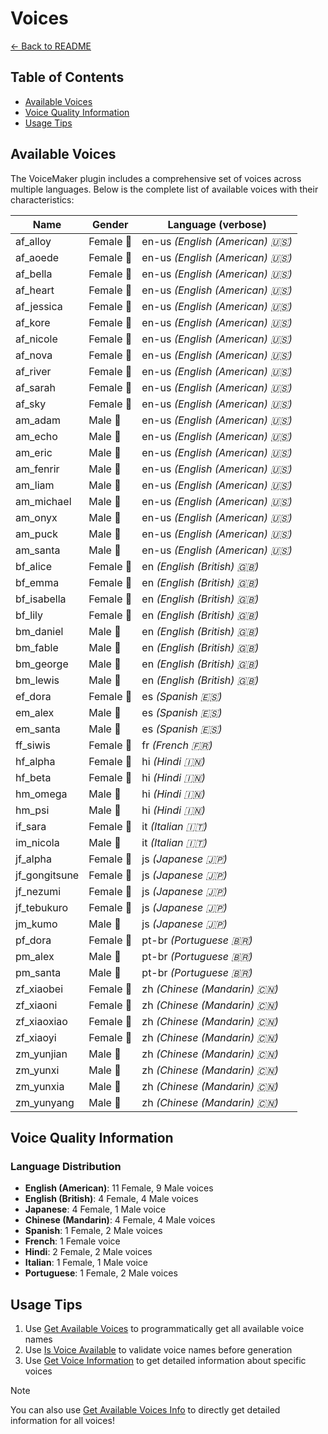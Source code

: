 # Voices

[← Back to README](README.md)

## Table of Contents
- [Available Voices](#available-voices)
- [Voice Quality Information](#voice-quality-information)
- [Usage Tips](#usage-tips)

## Available Voices

The VoiceMaker plugin includes a comprehensive set of voices across multiple languages. Below is the complete list of available voices with their characteristics:

| Name | Gender | Language (verbose) | 
|------|--------|----------|
| af_alloy      | Female 👩 | en-us *(English (American) 🇺🇸)* |
| af_aoede      | Female 👩 | en-us *(English (American) 🇺🇸)* |
| af_bella      | Female 👩 | en-us *(English (American) 🇺🇸)* |
| af_heart      | Female 👩 | en-us *(English (American) 🇺🇸)* |
| af_jessica    | Female 👩 | en-us *(English (American) 🇺🇸)* |
| af_kore       | Female 👩 | en-us *(English (American) 🇺🇸)* |
| af_nicole     | Female 👩 | en-us *(English (American) 🇺🇸)* |
| af_nova       | Female 👩 | en-us *(English (American) 🇺🇸)* |
| af_river      | Female 👩 | en-us *(English (American) 🇺🇸)* |
| af_sarah      | Female 👩 | en-us *(English (American) 🇺🇸)* |
| af_sky        | Female 👩 | en-us *(English (American) 🇺🇸)* |
| am_adam       | Male 👨   | en-us *(English (American) 🇺🇸)* |
| am_echo       | Male 👨   | en-us *(English (American) 🇺🇸)* |
| am_eric       | Male 👨   | en-us *(English (American) 🇺🇸)* |
| am_fenrir     | Male 👨   | en-us *(English (American) 🇺🇸)* |
| am_liam       | Male 👨   | en-us *(English (American) 🇺🇸)* |
| am_michael    | Male 👨   | en-us *(English (American) 🇺🇸)* |
| am_onyx       | Male 👨   | en-us *(English (American) 🇺🇸)* |
| am_puck       | Male 👨   | en-us *(English (American) 🇺🇸)* |
| am_santa      | Male 👨   | en-us *(English (American) 🇺🇸)* |
| bf_alice      | Female 👩 | en *(English (British) 🇬🇧)* |
| bf_emma       | Female 👩 | en *(English (British) 🇬🇧)* |
| bf_isabella   | Female 👩 | en *(English (British) 🇬🇧)* |
| bf_lily       | Female 👩 | en *(English (British) 🇬🇧)* |
| bm_daniel     | Male 👨   | en *(English (British) 🇬🇧)* |
| bm_fable      | Male 👨   | en *(English (British) 🇬🇧)* |
| bm_george     | Male 👨   | en *(English (British) 🇬🇧)* |
| bm_lewis      | Male 👨   | en *(English (British) 🇬🇧)* |
| ef_dora       | Female 👩 | es *(Spanish 🇪🇸)* |
| em_alex       | Male 👨   | es *(Spanish 🇪🇸)* |
| em_santa      | Male 👨   | es *(Spanish 🇪🇸)* |
| ff_siwis      | Female 👩 | fr *(French 🇫🇷)* |
| hf_alpha      | Female 👩 | hi *(Hindi 🇮🇳)* |
| hf_beta       | Female 👩 | hi *(Hindi 🇮🇳)* |
| hm_omega      | Male 👨   | hi *(Hindi 🇮🇳)* |
| hm_psi        | Male 👨   | hi *(Hindi 🇮🇳)* |
| if_sara       | Female 👩 | it *(Italian 🇮🇹)* |
| im_nicola     | Male 👨   | it *(Italian 🇮🇹)* |
| jf_alpha      | Female 👩 | js *(Japanese 🇯🇵)* |
| jf_gongitsune | Female 👩 | js *(Japanese 🇯🇵)* |
| jf_nezumi     | Female 👩 | js *(Japanese 🇯🇵)* |
| jf_tebukuro   | Female 👩 | js *(Japanese 🇯🇵)* |
| jm_kumo       | Male 👨   | js *(Japanese 🇯🇵)* |
| pf_dora       | Female 👩 | pt-br *(Portuguese 🇧🇷)* |
| pm_alex       | Male 👨   | pt-br *(Portuguese 🇧🇷)* |
| pm_santa      | Male 👨   | pt-br *(Portuguese 🇧🇷)* |
| zf_xiaobei    | Female 👩 | zh *(Chinese (Mandarin) 🇨🇳)* |
| zf_xiaoni     | Female 👩 | zh *(Chinese (Mandarin) 🇨🇳)* |
| zf_xiaoxiao   | Female 👩 | zh *(Chinese (Mandarin) 🇨🇳)* |
| zf_xiaoyi     | Female 👩 | zh *(Chinese (Mandarin) 🇨🇳)* |
| zm_yunjian    | Male 👨   | zh *(Chinese (Mandarin) 🇨🇳)* |
| zm_yunxi      | Male 👨   | zh *(Chinese (Mandarin) 🇨🇳)* |
| zm_yunxia     | Male 👨   | zh *(Chinese (Mandarin) 🇨🇳)* |
| zm_yunyang    | Male 👨   | zh *(Chinese (Mandarin) 🇨🇳)* |

## Voice Quality Information

### Language Distribution
- **English (American)**: 11 Female, 9 Male voices
- **English (British)**: 4 Female, 4 Male voices
- **Japanese**: 4 Female, 1 Male voice
- **Chinese (Mandarin)**: 4 Female, 4 Male voices
- **Spanish**: 1 Female, 2 Male voices
- **French**: 1 Female voice
- **Hindi**: 2 Female, 2 Male voices
- **Italian**: 1 Female, 1 Male voice
- **Portuguese**: 1 Female, 2 Male voices

## Usage Tips

1. Use [Get Available Voices](subsystem.md#get-available-voices) to programmatically get all available voice names
2. Use [Is Voice Available](subsystem.md#is-voice-available) to validate voice names before generation
3. Use [Get Voice Information](subsystem.md#get-voice-information) to get detailed information about specific voices

> [!NOTE]
> You can also use [Get Available Voices Info](subsystem.md#get-available-voices-info) to directly get detailed information for all voices!
